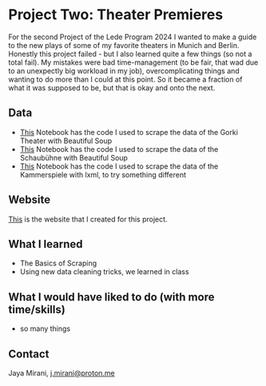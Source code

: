 
 # Project Two: Theater Premieres

For the second Project of the Lede Program 2024 I wanted to make a guide to the new plays of some of my favorite theaters in Munich and Berlin. Honestly this project failed - but 
I also learned quite a few things (so not a total fail). My mistakes were bad time-management (to be fair, that wad due to an unexpectly big workload in my job), overcomplicating things and wanting to do more than I could at this point. So it became a fraction of what it was supposed to be, but that is okay and onto the next.

## Data

* [This](https://github.com/ljmirani/theater-premieres/blob/main/Scrape_Gorki.ipynb) Notebook has the code I used to scrape the data of the Gorki Theater with Beautiful Soup
* [This](https://github.com/ljmirani/theater-premieres/blob/main/Scrape_Schaub%C3%BChne_soup.ipynb) Notebook has the code I used to scrape the data of the Schaubühne with Beautiful Soup
* [This](https://github.com/ljmirani/theater-premieres/blob/main/Scrape_Kammerspiele_lxml.ipynb) Notebook has the code I used to scrape the data of the Kammerspiele with lxml, to try something different

## Website
[This]( https://ljmirani.github.io/theater-premieres/) is the website that I created for this project.

## What I learned
* The Basics of Scraping
* Using new data cleaning tricks, we learned in class

## What I would have liked to do (with more time/skills)
* so many things


## Contact

Jaya Mirani, [j.mirani@proton.me](mailto:j.mirani@proton.me)
